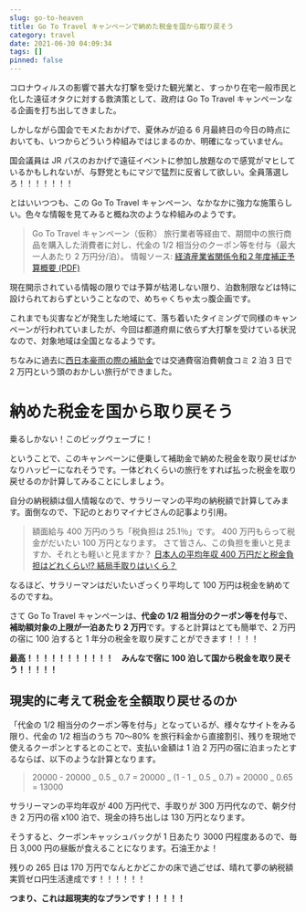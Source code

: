 ```yaml
---
slug: go-to-heaven
title: Go To Travel キャンペーンで納めた税金を国から取り戻そう
category: travel
date: 2021-06-30 04:09:34
tags: []
pinned: false
---
```


コロナウィルスの影響で甚大な打撃を受けた観光業と、すっかり在宅一般市民と化した遠征オタクに対する救済策として、政府は Go To Travel キャンペーンなる企画を打ち出してきました。

しかしながら国会でモメたおかげで、夏休みが迫る 6 月最終日の今日の時点においても、いつからどういう枠組みではじまるのか、明確になっていません。

国会議員は JR パスのおかげで遠征イベントに参加し放題なので感覚がマヒしているかもしれないが、与野党ともにマジで猛烈に反省して欲しい。全員落選しろ！！！！！！！

とはいいつつも、この Go To Travel キャンペーン、なかなかに強力な施策らしい。色々な情報を見てみると概ね次のような枠組みのようです。

> Go To Travel キャンペーン（仮称）
> 旅⾏業者等経由で、期間中の旅⾏商品を購⼊した消費者に対し、代⾦の 1/2 相当分のクーポン等を付与（最⼤⼀⼈あたり 2 万円分/泊）。
> 情報ソース: [経済産業省関係令和２年度補正予算概要 (PDF)](https://www.mlit.go.jp/common/001339606.pdf)

現在開示されている情報の限りでは予算が枯渇しない限り、泊数制限などは特に設けられておらずということなので、めちゃくちゃ太っ腹企画です。

これまでも災害などが発生した地域にて、落ち着いたタイミングで同様のキャンペーンが行われていましたが、今回は都道府県に依らず大打撃を受けている状況なので、対象地域は全国となるようです。

ちなみに過去に[西日本豪雨の際の補助金](https://53ningen.com/travel-ehime-hiroshima/)では交通費宿泊費朝食コミ 2 泊 3 日で 2 万円という頭のおかしい旅行ができました。

# 納めた税金を国から取り戻そう

乗るしかない！このビッグウェーブに！

ということで、このキャンペーンに便乗して補助金で納めた税金を取り戻せばかなりハッピーになれそうです。一体どれくらいの旅行をすれば払った税金を取り戻せるのか計算してみることにしましょう。

自分の納税額は個人情報なので、サラリーマンの平均の納税額で計算してみます。面倒なので、下記のとおりマイナビさんの記事より引用。

> 額面給与 400 万円のうち「税負担は 25.1％」です。
> 400 万円もらって税金がだいたい 100 万円となります。
> さて皆さん、この負担を重いと見ますか、それとも軽いと見ますか？
> [日本人の平均年収 400 万円だと税金負担はどれくらい!? 結局手取りはいくら？](https://gakumado.mynavi.jp/freshers/articles/10104?page=2)

なるほど、サラリーマンはだいたいざっくり平均して 100 万円は税金を納めてるのですね。

さて Go To Travel キャンペーンは、**代⾦の 1/2 相当分のクーポン等を付与**で、**補助額対象の上限が一泊あたり 2 万円**です。すると計算はとても簡単で、2 万円の宿に 100 泊すると 1 年分の税金を取り戻すことができます！！！！

**最高！！！！！！！！！！！　みんなで宿に 100 泊して国から税金を取り戻そう！！！！！**

## 現実的に考えて税金を全額取り戻せるのか

「代⾦の 1/2 相当分のクーポン等を付与」となっているが、様々なサイトをみる限り、代⾦の 1/2 相当のうち 70〜80% を旅行料金から直接割引、残りを現地で使えるクーポンとするとのことで、支払い金額は 1 泊 2 万円の宿に泊まったとするならば、以下のような計算となります。

> 20000 - 20000 _ 0.5 _ 0.7 = 20000 _ (1 - 1 _ 0.5 _ 0.7) = 20000 _ 0.65 = 13000

サラリーマンの平均年収が 400 万円代で、手取りが 300 万円代なので、朝夕付き 2 万円の宿 x100 泊で、現金の持ち出しは 130 万円となります。

そうすると、クーポンキャッシュバックが 1 日あたり 3000 円程度あるので、毎日 3,000 円の昼飯が食えることになります。石油王かよ！

残りの 265 日は 170 万円でなんとかどこかの床で過ごせば、晴れて夢の納税額実質ゼロ円生活達成です！！！！！！

**つまり、これは超現実的なプランです！！！！！**
